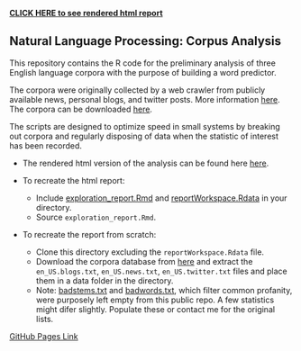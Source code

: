 
[**CLICK HERE to see rendered html report**](https://reyvaz.github.io/NLP-Corpora-Analysis/exploration_report.html)  


## Natural Language Processing: Corpus Analysis

This repository contains the R code for the preliminary analysis of three English language corpora with the purpose of building a word predictor. 

The corpora were originally collected by a web crawler from publicly available news, personal blogs, and  twitter posts. More information [here](https://web-beta.archive.org/web/20160930083655/http://www.corpora.heliohost.org/aboutcorpus.html). The corpora can be downloaded [here](https://d396qusza40orc.cloudfront.net/dsscapstone/dataset/Coursera-SwiftKey.zip). 

The scripts are designed to optimize speed in small systems by breaking out corpora and regularly disposing of data when the statistic of interest has been recorded.  

* The rendered html version of the analysis can be found here  [here](https://reyvaz.github.io/NPL-Corpora-Analysis/exploration_report.html).   

* To recreate the html report:
	* Include [exploration_report.Rmd](exploration_report.Rmd)  and [reportWorkspace.Rdata](reportWorkspace.Rdata) in your directory. 
	* Source `exploration_report.Rmd`.  
	
* To recreate the report from scratch:
	* Clone this directory excluding the `reportWorkspace.Rdata` file. 
	* Download the corpora database from [here](https://d396qusza40orc.cloudfront.net/dsscapstone/dataset/Coursera-SwiftKey.zip) and extract the `en_US.blogs.txt`, `en_US.news.txt`, `en_US.twitter.txt` files and place them in a data folder in the directory. 
	* Note: [badstems.txt](badstems.txt) and [badwords.txt](badwords.txt), which filter common profanity, were purposely left empty from this public repo. A few statistics might difer slightly. Populate these or contact me for the original lists.  
	

[GitHub Pages Link](https://reyvaz.github.io/NLP-Corpora-Analysis/)




